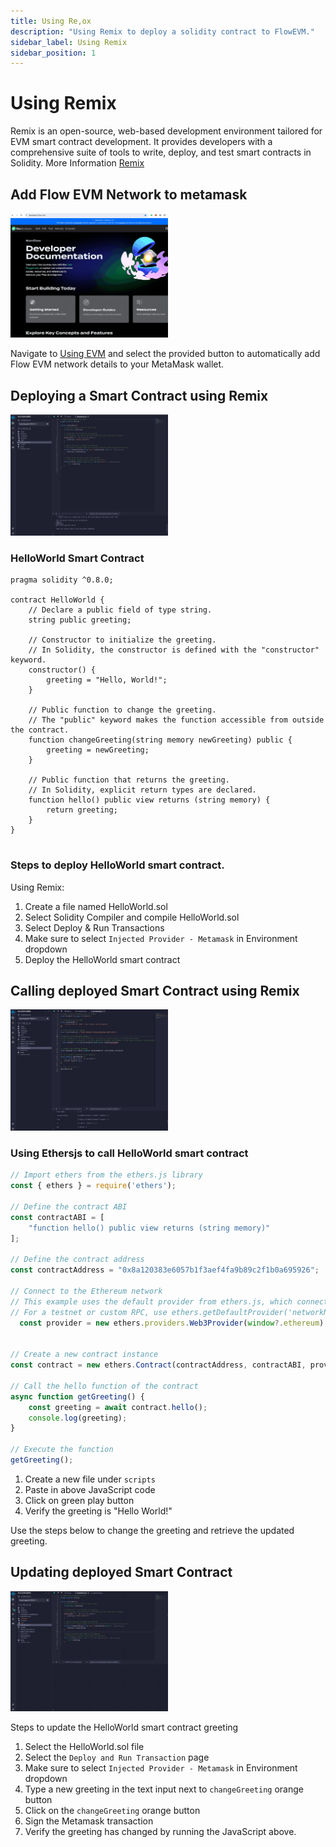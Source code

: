 ```yaml
---
title: Using Re,ox
description: "Using Remix to deploy a solidity contract to FlowEVM."
sidebar_label: Using Remix
sidebar_position: 1
---
```



# Using Remix

Remix is an open-source, web-based development environment tailored for EVM smart contract development. It provides developers with a comprehensive suite of tools to write, deploy, and test smart contracts in Solidity. More Information [Remix](https://remix.ethereum.org/)

## Add Flow EVM Network to metamask

<img src="./Remix-adding-metamask-network.gif" width="50%" alt="Add Flow EVM Network" />

Navigate to [Using EVM](../../../using.mdx) and select the provided button to automatically add Flow EVM network details to your MetaMask wallet.


## Deploying a Smart Contract using Remix

<img src="./Remix-deploy-contract-flowevm.gif" width="50%" alt="Deploy Smart Contract" />


### HelloWorld Smart Contract
```solidity
pragma solidity ^0.8.0;

contract HelloWorld {
    // Declare a public field of type string.
    string public greeting;

    // Constructor to initialize the greeting.
    // In Solidity, the constructor is defined with the "constructor" keyword.
    constructor() {
        greeting = "Hello, World!";
    }

    // Public function to change the greeting.
    // The "public" keyword makes the function accessible from outside the contract.
    function changeGreeting(string memory newGreeting) public {
        greeting = newGreeting;
    }

    // Public function that returns the greeting.
    // In Solidity, explicit return types are declared.
    function hello() public view returns (string memory) {
        return greeting;
    }
}


```

### Steps to deploy HelloWorld smart contract. 
Using Remix:
1. Create a file named HelloWorld.sol
2. Select Solidity Compiler and compile HelloWorld.sol
3. Select Deploy & Run Transactions 
4. Make sure to select `Injected Provider - Metamask` in Environment dropdown
5. Deploy the HelloWorld smart contract

## Calling deployed Smart Contract using Remix

<img src="./Remix-call-getGreeting.gif" width="50%" alt="Call Smart Contract">

### Using Ethersjs to call HelloWorld smart contract

```javascript
// Import ethers from the ethers.js library
const { ethers } = require('ethers');

// Define the contract ABI
const contractABI = [
    "function hello() public view returns (string memory)"
];

// Define the contract address
const contractAddress = "0x8a120383e6057b1f3aef4fa9b89c2f1b0a695926";

// Connect to the Ethereum network
// This example uses the default provider from ethers.js, which connects to the Ethereum mainnet.
// For a testnet or custom RPC, use ethers.getDefaultProvider('networkName') or new ethers.providers.JsonRpcProvider(url)
  const provider = new ethers.providers.Web3Provider(window?.ethereum);
              

// Create a new contract instance
const contract = new ethers.Contract(contractAddress, contractABI, provider);

// Call the hello function of the contract
async function getGreeting() {
    const greeting = await contract.hello();
    console.log(greeting);
}

// Execute the function
getGreeting();

```

1. Create a new file under `scripts`
2. Paste in above JavaScript code
3. Click on green play button
4. Verify the greeting is "Hello World!"

Use the steps below to change the greeting and retrieve the updated greeting.

## Updating deployed Smart Contract

<img src="./Remix-update-greeting.gif" width="50%" alt="Update Smart Contract">

Steps to update the HelloWorld smart contract greeting
1. Select the HelloWorld.sol file
2. Select the `Deploy and Run Transaction` page
3. Make sure to select `Injected Provider - Metamask` in Environment dropdown
4. Type a new greeting in the text input next to `changeGreeting` orange button
5. Click on the `changeGreeting` orange button 
6. Sign the Metamask transaction
7. Verify the greeting has changed by running the JavaScript above.